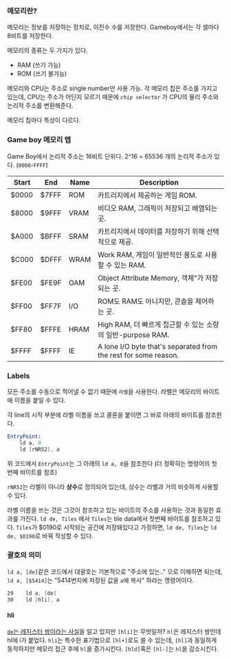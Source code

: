 ### 메모리란?
메모리는 정보를 저장하는 장치로, 이진수 수를 저장한다.
Gameboy에서는 각 셀마다 8비트를 저장한다.

메모리의 종류는 두 가지가 있다.
- RAM (쓰기 가능)
- ROM (쓰기 불가능)

메모리와 CPU는 주소로 single number만 사용 가능.
각 메모리 칩은 주소를 가지고 있는데, CPU는 주소가 어딘지 모르기 때문에 *`chip selector`* 가 CPU의 물리 주소와 논리적 주소를 변환해준다.

메모리 칩마다 특성이 다르다.

### Game boy 메모리 맵

Game Boy에서 논리적 주소는 16비트 단위다. 2^16 = 65536 개의 논리적 주소가 있다. (`0000`-`FFFF`)

| Start | End   | Name | Description                                                     |
| ----- | ----- | ---- | --------------------------------------------------------------- |
| $0000 | $7FFF | ROM  | 카트리지에서 제공하는 게임 ROM.                                             |
| $8000 | $9FFF | VRAM | 비디오 RAM, 그래픽이 저장되고 배열되는 곳.                                      |
| $A000 | $BFFF | SRAM | 카트리지에서 데이터를 저장하기 위해 선택적으로 제공.                                   |
| $C000 | $DFFF | WRAM | Work RAM, 게임이 일반적인 용도로 사용할 수 있는 RAM.                            |
| $FE00 | $FE9F | OAM  | Object Attribute Memory, 객체"가 저장되는 곳.                           |
| $FF00 | $FF7F | I/O  | ROM도 RAM도 아니지만, 콘솔을 제어하는 곳.                                     |
| $FF80 | $FFFE | HRAM | High RAM, 더 빠르게 접근할 수 있는 소량의 일반-purpose RAM.                    |
| $FFFF | $FFFF | IE   | A lone I/O byte that's separated from the rest for some reason. |

### Labels

모든 주소를 수동으로 적어낼 수 없기 때문에 `라벨`을 사용한다.
라벨은 메모리의 바이트에 이름을 붙일 수 있다.

각 line의 시작 부분에 라벨 이름을 쓰고 콜론을 붙이면 그 바로 아래의 바이트를 참조한다. 
```asm
EntryPoint:
	ld a, 0
	ld [rNR52], a
```

위 코드에서 `EntryPoint`는 그 아래의 `ld a, 0`을 참조한다 (더 정확히는 명령어의 첫 번째 바이트를 참조)

`rNR52`는 라벨이 아니라 **상수**로  정의되어 있는데, 상수는 라벨과 거의 비슷하게 사용할 수 있다.

라벨 이름을 쓰는 것은 그것이 참조하고 있는 바이트의 주소를 사용하는 것과 동일한 효과를 가진다. `ld de, Tiles` 에서 `Tiles`는 tile data에서 첫번째 바이트를 참조하고 있다. `Tiles`가 $0190로 시작되는 공간에 저장돼있다고 가정하면, `ld de, Tiles`는 `ld de, $0190`로 바꿔 작성할 수 있다.

### 괄호의 의미

`ld a, [de]`같은 코드에서 대괄호는 기본적으로 "주소에 있는.." 으로 이해하면 되는데, `ld a, [$5414]`는 "5414번지에 저장된 값을 `a`에 복사" 하라는 명령어이다.

```asm
29    ld a, [de]
30    ld [hli], a
```

#### hli
[`de`는 레지스터 쌍이라는 사실](./register.md)을 알고 있지만 `[hli]`는 무엇일까?
`hl`은 레지스터 쌍인데 hl에 i가 붙었다.
`hli`는 특수한 표기법으로 `[hl+]`로도 쓸 수 있는데, `[hl]`과 동일하게 동작하지만 메모리 접근 후에 `hl`을 증가시킨다.
`[hld]`혹은 `[hl-]`는 `hl`을 감소시킨다.